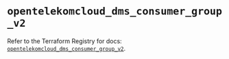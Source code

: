 # `opentelekomcloud_dms_consumer_group_v2`

Refer to the Terraform Registry for docs: [`opentelekomcloud_dms_consumer_group_v2`](https://registry.terraform.io/providers/opentelekomcloud/opentelekomcloud/1.36.41/docs/resources/dms_consumer_group_v2).
